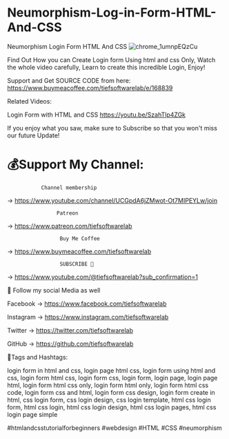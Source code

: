 # Neumorphism-Log-in-Form-HTML-And-CSS

Neumorphism Login Form HTML And CSS
![chrome_1umnpEQzCu](https://github.com/tiefsoftwarelab/Neumorphism-Log-in-Form-HTML-And-CSS/assets/64969213/69c57301-f2c9-4d2f-acf6-66c1fec974ca)

Find Out How you can Create Login form Using html and css Only, Watch the whole video carefully, Learn to create this incredible Login, Enjoy!

Support and Get SOURCE CODE from here:
https://www.buymeacoffee.com/tiefsoftwarelab/e/168839

Related Videos:

Login Form with HTML and CSS
https://youtu.be/SzahTlp4ZGk

          
If you enjoy what you saw, make sure to Subscribe so that you won't miss our future Update!

# 💰Support My Channel:
     
               Channel membership
→ https://www.youtube.com/channel/UCGpdA6jZMwot-Ot7MIPEYLw/join

                    Patreon
→ https://www.patreon.com/tiefsoftwarelab

                     Buy Me Coffee
→ https://www.buymeacoffee.com/tiefsoftwarelab

                     SUBSCRIBE 🔔
→ https://www.youtube.com/@tiefsoftwarelab?sub_confirmation=1


🎁 Follow my social Media as well

Facebook → https://www.facebook.com/tiefsoftwarelab

Instagram → https://www.instagram.com/tiefsoftwarelab

Twitter → https://twitter.com/tiefsoftwarelab

GitHub → https://github.com/tiefsoftwarelab

🎯Tags and Hashtags:

login form in html and css, login page html css, login form using html and css, login form html css, login form css, login form, login page, login page html, login form html css only, login form html only, login form html css code, login form css and html, login form css design, login form create in html, css login form, css login design, css login template, html css login form, html css login, html css login design, html css login pages, html css login page simple 

#htmlandcsstutorialforbeginners 
#webdesign 
#HTML
#CSS #neumorphism
